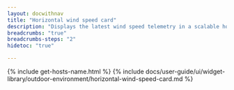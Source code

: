 ```yaml
---
layout: docwithnav
title: "Horizontal wind speed card"
description: "Displays the latest wind speed telemetry in a scalable horizontal layout."
breadcrumbs: "true"
breadcrumbs-steps: "2"
hidetoc: "true"

---
```

{% include get-hosts-name.html %}
{% include docs/user-guide/ui/widget-library/outdoor-environment/horizontal-wind-speed-card.md %}
